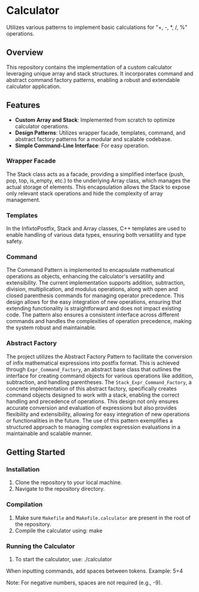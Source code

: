 # Calculator

Utilizes various patterns to implement basic calculations for "+, -, *, /, %" operations.

## Overview

This repository contains the implementation of a custom calculator leveraging unique array and stack structures. It incorporates command and abstract command factory patterns, enabling a robust and extendable calculator application.

## Features

- **Custom Array and Stack**: Implemented from scratch to optimize calculator operations.
- **Design Patterns**: Utilizes wrapper facade, templates, command, and abstract factory patterns for a modular and scalable codebase.
- **Simple Command-Line Interface**: For easy operation.

### Wrapper Facade
The Stack class acts as a facade, providing a simplified interface (push, pop, top, is_empty, etc.) to the underlying Array class, which manages the actual storage of elements. This encapsulation allows the Stack to expose only relevant stack operations and hide the complexity of array management.

### Templates
In the InfixtoPostfix, Stack and Array classes, C++ templates are used to enable handling of various data types, ensuring both versatility and type safety.

### Command
The Command Pattern is implemented to encapsulate mathematical operations as objects, enhancing the calculator's versatility and extensibility. The current implementation supports addition, subtraction, division, multiplication, and modulus operations, along with open and closed parenthesis commands for managing operator precedence. This design allows for the easy integration of new operations, ensuring that extending functionality is straightforward and does not impact existing code. The pattern also ensures a consistent interface across different commands and handles the complexities of operation precedence, making the system robust and maintainable.

### Abstract Factory
The project utilizes the Abstract Factory Pattern to facilitate the conversion of infix mathematical expressions into postfix format. This is achieved through `Expr_Command_Factory`, an abstract base class that outlines the interface for creating command objects for various operations like addition, subtraction, and handling parentheses. The `Stack_Expr_Command_Factory`, a concrete implementation of this abstract factory, specifically creates command objects designed to work with a stack, enabling the correct handling and precedence of operations. This design not only ensures accurate conversion and evaluation of expressions but also provides flexibility and extensibility, allowing for easy integration of new operations or functionalities in the future. The use of this pattern exemplifies a structured approach to managing complex expression evaluations in a maintainable and scalable manner.

## Getting Started

### Installation

1. Clone the repository to your local machine.
2. Navigate to the repository directory.

### Compilation

1. Make sure `Makefile` and `Makefile.calculator` are present in the root of the repository.
2. Compile the calculator using:
make

### Running the Calculator

1. To start the calculator, use:
./calculator

When inputting commands, add spaces between tokens. Example:
   5+4

Note: For negative numbers, spaces are not required (e.g., -9).
